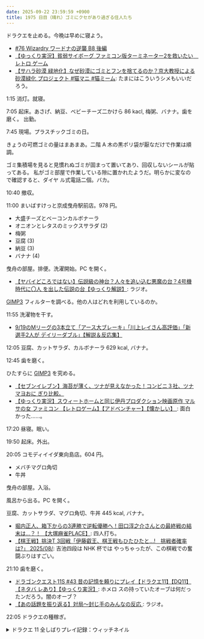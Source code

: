 ```yaml
---
date: 2025-09-22 23:59:59 +0900
title: 1975 日目（晴れ）ゴミにクセがあり過ぎる住人たち
---
```


ドラクエを止める。今晩は早めに寝よう。

* [#76 Wizardry ワードナの逆襲 B8 後編
  ](https://www.youtube.com/watch?v=s0wYY3WOYC4)
* [【ゆっくり実況】貧弱サイボーグ ファミコン版ターミネーター2を救いたい　レトロ
  ゲーム](https://www.youtube.com/watch?v=kO9J9GnZFJg)
* [【サハラ砂漠 緑地化】なぜ砂漠にゴミとフンを捨てるのか？京大教授による砂漠緑化
  プロジェクト #猫マニ #猫ミーム](https://www.youtube.com/watch?v=4H3APaEZIjI):
  たまにはこういうシメもいいだろう。

1:15 消灯。就寝。

7:05 起床。あさげ、納豆、ベビーチーズ二かけら 86 kacl, 梅粥、バナナ。歯を磨く。
出勤。

7:45 現場。プラスチックゴミの日。

きょうの可燃ゴミの量はまあまあ。二階 A 木の黒ポリ袋が厭なだけで作業は順調。

ゴミ集積場を見ると見慣れぬゴミが固まって置いてあり、回収しないシールが貼ってある。
私がゴミ部屋で作業している隙に置かれたようだ。明らかに変なので確認すると、ダイヤ
ル式電話二個。バカ。

10:40 撤収。

11:00 まいばすけっと京成曳舟駅前店。978 円。

* 大盛チーズとベーコンカルボナーラ
* オニオンとレタスのミックスサラダ (2)
* 梅粥
* 豆腐 (3)
* 納豆 (3)
* バナナ (4)

曳舟の部屋。排便。洗濯開始。PC を開く。

* [【ヤバイどころではない】伝説級の神台？人々を追い込む悪魔の台？4号機時代に〇人
  を出した伝説の台【ゆっくり解説】](https://www.youtube.com/watch?v=6ahDrP47Lbk):
  ラジオ。

[GIMP3] フィルターを調べる。他の人はどれを利用しているのか。

11:55 洗濯物を干す。

* [9/19のMリーグの3本立て「アース大ブレーキ」「川上レイさん高評価」「新選手2人が
  デイリーダブル」【解説＆反応集】](https://www.youtube.com/watch?v=N-kHtaGzu24)

12:05 豆腐、カットサラダ、カルボナーラ 629 kcal, バナナ。

12:45 歯を磨く。

ひたすらに [GIMP3] を究める。

* [【セブンイレブン】海苔が薄く、ツナが見えなかった！コンビニ３社、ツナマヨおに
  ぎり比較。](https://www.youtube.com/watch?v=K85Tf2tAvlQ)
* [【ゆっくり実況】スウィートホームと同じ伊丹プロダクション映画原作 マルサの女
  ファミコン 【レトロゲーム】【アドベンチャー】【懐かしい】
  ](https://www.youtube.com/watch?v=lVOaW5W0jGc): 面白かった……。

17:20 昼寝。眠い。

19:50 起床。外出。

20:05 コモディイイダ東向島店。604 円。

* メバチマグロ角切
* 牛丼

曳舟の部屋。入浴。

風呂から出る。PC を開く。

豆腐、カットサラダ、マグロ角切、牛丼 445 kcal, バナナ。

* [堀内正人、箱下からの3連勝で逆転優勝へ！田口淳之介さんとの最終戦の結末は…？！
  【大塚麻雀PLACE】](https://www.youtube.com/watch?v=Jt1oHG3kgiY): 四人打ち。
* [【棋王戦】挑決T 3回戦「伊藤叡王、棋王戦もひたひたと…!　挑戦者確率は?」
  2025/08/](https://www.youtube.com/watch?v=QmsxIYJwJV8): 吉池四段は NHK 杯では
  やっちゃったが、この棋戦での奮闘ぶりはすごい。

21:10 歯を磨く。

* [ドラゴンクエスト11S #43 昔の記憶を頼りにプレイ【ドラクエ11】【DQ11】【ネタバ
  レあり】【ゆっくり実況】](https://www.youtube.com/watch?v=DKcr0q71Np4): ホメロ
  スの持っていたオーブは何だったンだろう。闇のオーブ？
* [【あの話題を振り返る】対局～封じ手のみんなの反応
  ](https://www.youtube.com/watch?v=AfcsvESHGhE): ラジオ。

22:05 ドラクエの種稼ぎ。

<details><summary>ドラクエ 11 全しばりプレイ記録：ウィッチネイル</summary>
<p>引き続き名もなき島でブラウニー狩り。マルティナのちからを 751 に上げる。</p>

<p>裏試練を想定してマルティナの武器をツメにしている。ウィッチネイルによる HP/MP 回復量が異常なので、これでいくかもしれない。
マホトラは相手の MP が尽きてると意味がないが、ウィッチネイルはそうではないように見える。結果的にウィッチネイルを際限なく使える。</p>

<p>シルビアのレディーファーストはマルティナのゾーン入りを促進するのに使える気がする。
これにより、マルティナとカミュのゾーン入り順序が完全に安定した。</p>
</details>

[GIMP3]: <https://docs.gimp.org/3.0/en/>
